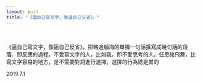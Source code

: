 ```yaml
---
layout: post
title: "《逼自己寫文字，像逼自己反省》。"
---
```


  
&nbsp;
&nbsp;

《逼自己寫文字，像逼自己反省》。把略過腦海的單獨一句話擴寫成幾句話的段落，即反應的過程。不愛寫文字的人，比如我，即不愛思考的人。任思緒飛舞，比寫文字容易的地方，是不需要對詞進行選擇，選擇的行為總是累的 ​​​​

2019.7.1
